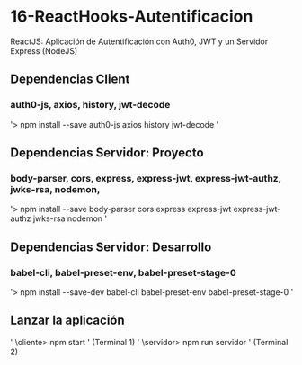 # 16-ReactHooks-Autentificacion
ReactJS: Aplicación de Autentificación con Auth0, JWT y un Servidor Express (NodeJS)

## Dependencias Client
### auth0-js, axios, history, jwt-decode

'> npm install --save auth0-js axios history jwt-decode '

## Dependencias Servidor: Proyecto
### body-parser, cors, express, express-jwt, express-jwt-authz, jwks-rsa, nodemon,

'> npm install --save body-parser cors express express-jwt express-jwt-authz jwks-rsa nodemon '

## Dependencias Servidor: Desarrollo
### babel-cli, babel-preset-env, babel-preset-stage-0

'> npm install --save-dev babel-cli babel-preset-env babel-preset-stage-0 ' 

## Lanzar la aplicación
' \cliente> npm start ' (Terminal 1)
' \servidor> npm run servidor ' (Terminal 2)